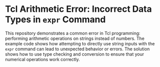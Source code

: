 # Tcl Arithmetic Error: Incorrect Data Types in `expr` Command

This repository demonstrates a common error in Tcl programming: performing arithmetic operations on strings instead of numbers.  The example code shows how attempting to directly use string inputs with the `expr` command can lead to unexpected behavior or errors.  The solution shows how to use type checking and conversion to ensure that your numerical operations work correctly.